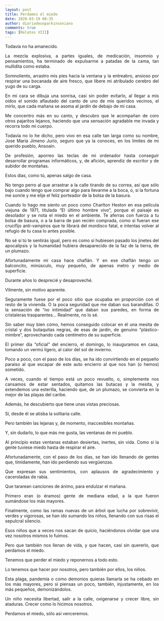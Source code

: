 ```yaml
---
layout: post
title: Perdamos el miedo
date: 2020-03-19 08:35
author: diariodeunparkinsoniano
comments: true
tags: [Relatos VIII]
---
```

<p style="text-align:justify;">Todavía no ha amanecido.</p>
<p style="text-align:justify;">La mezcla explosiva, a partes iguales, de medicación, insomnio y pensamientos, ha terminado de expulsarme a patadas de la cama, tan mullidita como estaba.</p>
<p style="text-align:justify;">Somnoliento, arrastro mis pies hacia la ventana y la entreabro, ansioso por respirar una bocanada de aire fresco, que libere mi atribulado cerebro del yugo de su carga.</p>
<p style="text-align:justify;">En mi cara se dibuja una sonrisa, casi sin poder evitarlo, al llegar a mis oídos el sonido aflautado del canto de uno de mis queridos vecinos, el mirlo, que cada mañana se asoma al jardín de debajo de mi casa.</p>
<p style="text-align:justify;">Me concentro más en su canto, y descubro que le acompañan de coro otros pajaritos lejanos, haciendo que una sensación agradable me invada y recorra todo mi cuerpo.</p>
<p style="text-align:justify;">Todavía no lo he dicho, pero vivo en esa calle tan larga como su nombre, Jose María Jimeno Jurío, seguro que ya la conoces, en los límites de mi querido pueblo, Ansoain.</p>
<p style="text-align:justify;">De profesión, aporreo las teclas de mi ordenador hasta conseguir desarrollar programas informáticos, y, de afición, aprendiz de escritor y de subidor de montañas.</p>
<p style="text-align:justify;">Estos días, como tú, apenas salgo de casa.</p>
<p style="text-align:justify;">No tengo perro al que arrastrar a la calle tirando de su correa, así que sólo bajo cuando tengo que comprar algo para llevarme a la boca, o, si la fortuna me sonríe y me elije el feliz porteador de la bolsa de la basura.</p>
<p style="text-align:justify;">Cuando lo hago me siento un poco como Charlton Heston en esa película viejuna de 1971, titulada “El último hombre vivo”, porque el paisaje es desolador y se nota el miedo en el ambiente. Te aferras con fuerza a tu bolsa de basura, o a la barra de pan recién comprada, como si fueran ese crucifijo anti-vampiros que te librará del mordisco fatal, e intentas volver al refugio de tu casa lo antes posible.</p>
<p style="text-align:justify;">No sé si tú te sentirás igual, pero es como si hubiesen pasado los jinetes del apocalipsis y la humanidad hubiera desaparecido de la faz de la tierra, de un plumazo.</p>
<p style="text-align:justify;">Afortunadamente mi casa hace chaflán. Y en ese chaflán tengo un balconcito, minúsculo, muy pequeño, de apenas metro y medio de superficie.</p>
<p style="text-align:justify;">Durante años lo desprecié y desaproveché.</p>
<p style="text-align:justify;">Vilmente, sin motivo aparente.</p>
<p style="text-align:justify;">Seguramente fuese por el poco sitio que ocupaba en proporción con el resto de la vivienda. O la poca seguridad que me daban sus barandillas. O la sensación de “no intimidad” que daban sus paredes, en forma de cristaleras trasparentes… Realmente, no lo sé.</p>
<p style="text-align:justify;">Sin saber muy bien cómo, hemos conseguido colocar en él una mesita de cristal y dos butaquitas negras, de esas de jardín, de genuino “plástico-mimbre”, aprovechando cada centímetro de su superficie.</p>
<p style="text-align:justify;">El primer día “oficial” del encierro, el domingo, lo inauguramos en casa, tomando un vermú ligero, al calor del sol de invierno.</p>
<p style="text-align:justify;">Poco a poco, con el paso de los días, se ha ido convirtiendo en el pequeño paraíso al que escapar de este auto encierro al que nos han (o hemos) sometido.</p>
<p style="text-align:justify;">A veces, cuando el tiempo está un poco revuelto, o, simplemente nos cansamos de estar sentados, quitamos las butacas y la mesita, y extendemos una esterilla, haciendo que, de un plumazo, se convierta en la mejor de las playas del caribe.</p>
<p style="text-align:justify;">Además, he descubierto que tiene unas vistas preciosas.</p>
<p style="text-align:justify;">Sí, desde él se atisba la solitaria calle.</p>
<p style="text-align:justify;">Pero también las lejanas y, de momento, inaccesibles montañas.</p>
<p style="text-align:justify;">Y, sin dudarlo, lo que más me gusta, las ventanas de mi pueblo.</p>
<p style="text-align:justify;">Al principio estas ventanas estaban desiertas, inertes, sin vida. Como si la gente tuviese miedo hasta de respirar el aire.</p>
<p style="text-align:justify;">Afortunadamente, con el paso de los días, se han ido llenando de gentes que, tímidamente, han ido perdiendo sus vergüenzas.</p>
<p style="text-align:justify;">Que expresan sus sentimientos, con aplausos de agradecimiento y caceroladas de rabia.</p>
<p style="text-align:justify;">Que tararean canciones de ánimo, para endulzar el mañana.</p>
<p style="text-align:justify;">Primero eran (o éramos) gente de mediana edad, a la que fueron sumándose los más mayores.</p>
<p style="text-align:justify;">Finalmente, como las ramas nuevas de un árbol que lucha por sobrevivir, verdes y vigorosas, se han ido sumando los niños, llenando con sus risas el sepulcral silencio.</p>
<p style="text-align:justify;">Esos niños que a veces nos sacan de quicio, haciéndonos olvidar que una vez nosotros mismos lo fuimos.</p>
<p style="text-align:justify;">Pero que también nos llenan de vida, y que hacen, casi sin quererlo, que perdamos el miedo.</p>
<p style="text-align:justify;">Tenemos que perder el miedo y reponernos a todo esto.</p>
<p style="text-align:justify;">Lo tenemos que hacer por nosotros, pero también por ellos, los niños.</p>
<p style="text-align:justify;">Esta plaga, pandemia o como demonios quieras llamarla se ha cebado en los más mayores, pero si piensas un poco, también, injustamente, en los más pequeños, demonizándolos.</p>
<p style="text-align:justify;">Un niño necesita libertad, salir a la calle, oxigenarse y crecer libre, sin ataduras. Crecer como lo hicimos nosotros.</p>
<p style="text-align:justify;">Perdamos el miedo, sólo así venceremos.</p>
